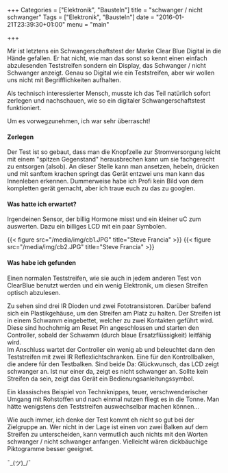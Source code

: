 +++
Categories = ["Elektronik", "Bausteln"]
title = "schwanger / nicht schwanger"
Tags = ["Elektronik", "Bausteln"]
date = "2016-01-21T23:39:30+01:00"
menu = "main"

+++


Mir ist letztens ein Schwangerschaftstest der Marke Clear Blue Digital in die Hände gefallen. Er hat nicht, wie man das sonst so kennt einen einfach abzulesenden Teststreifen sondern ein Display, das Schwanger / nicht Schwanger anzeigt. Genau so Digital wie ein Teststreifen, aber wir wollen uns nicht mit Begrifflichkeiten aufhalten. 

Als technisch interessierter Mensch, musste ich das Teil natürlich sofort zerlegen und nachschauen, wie so ein digitaler Schwangerschaftstest funktioniert.

Um es vorwegzunehmen, ich war sehr überrascht!

#### Zerlegen
Der Test ist so gebaut, dass man die Knopfzelle zur Stromversorgung leicht mit einem "spitzen Gegenstand" herausbrechen kann um sie fachgerecht zu entsorgen (alsob). An dieser Stelle kann man ansetzen, hebeln, drücken und mit sanftem krachen springt das Gerät entzwei uns man kann das Innenleben erkennen. Dummerweise habe ich Profi kein Bild von dem kompletten gerät gemacht, aber ich traue euch zu das zu googlen. 

#### Was hatte ich erwartet?
Irgendeinen Sensor, der billig Hormone misst und ein kleiner uC zum auswerten. Dazu ein billiges LCD mit ein paar Symbolen.

{{< figure src="/media/img/cb1.JPG" title="Steve Francia" >}}
{{< figure src="/media/img/cb2.JPG" title="Steve Francia" >}}

#### Was habe ich gefunden
Einen normalen Teststreifen, wie sie auch in jedem anderen Test von ClearBlue benutzt werden und ein wenig Elektronik, um diesen Streifen optisch abzulesen. 

Zu sehen sind drei IR Dioden und zwei Fototransistoren. Darüber bafend sich ein Plastikgehäuse, um den Streifen am Platz zu halten. Der Streifen ist in einem Schwamm eingebettet, welcher zu zwei Kontakten geführt wird. Diese sind hochohmig am Reset Pin angeschlossen und starten den Controller, sobald der Schwamm (durch blaue Ersatzflüssigkeit) leitfähig wird. </br> 
Im Anschluss wartet der Controller ein wenig ab und beleuchtet dann den Teststreifen mit zwei IR Reflexlichtschranken. Eine für den Kontrollbalken, die andere für den Testbalken. Sind beide Da: Glückwunsch, das LCD zeigt schwanger an. Ist nur einer da, zeigt es nicht schwanger an. Sollte kein Streifen da sein, zeigt das Gerät ein Bedienungsanleitungssymbol. 

Ein klassisches Beispiel von Techniknippes, teuer, verschwenderischer Umgang mit Rohstoffen und nach einmal nutzen fliegt es in die Tonne. Man hätte wenigstens den Teststreifen auswechselbar machen können... 

Wie auch immer, ich denke der Test kommt eh nicht so gut bei der Zielgruppe an. Wer nicht in der Lage ist einen von zwei Balken auf dem Streifen zu unterscheiden, kann vermutlich auch nichts mit den Worten schwanger / nicht schwanger anfangen. Vielleicht wären dickbäuchige Piktogramme besser geeignet.

¯\_(ツ)_/¯
